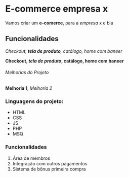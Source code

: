 # E-commerce empresa x

Vamos criar um **e-comerce**, para a *empresa* x e bla

## Funcionalidades

_Checkout, **tela de produto**, catálogo, home com baneer_

**Checkout, _tela de produto_, catálogo, home com baneer**

###### Melhorias do Projeto

__Melhoria 1__, _Melhoria 2_

### Linguagens do projeto:
* HTML
* CSS
* JS
* PHP
* MSQ

### Funcionalidades
1. Área de membros
2. Integração com outros pagamentos
3. Sistema de bônus primeira compra